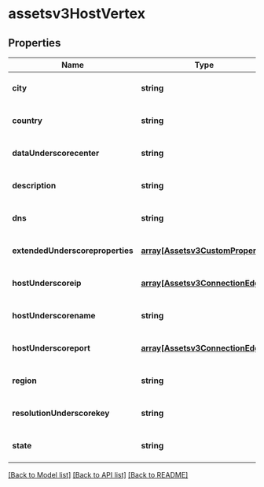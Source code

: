 # assetsv3HostVertex

## Properties
Name | Type | Description | Notes
------------ | ------------- | ------------- | -------------
**city** | **string** | city of the host | [optional] [default to null]
**country** | **string** | country of the host | [optional] [default to null]
**dataUnderscorecenter** | **string** | data center of the host | [optional] [default to null]
**description** | **string** | description of the host | [optional] [default to null]
**dns** | **string** | dns of the host | [optional] [default to null]
**extendedUnderscoreproperties** | [**array[Assetsv3CustomProperty]**](Assetsv3CustomProperty.md) | extended properties of the host | [optional] [default to null]
**hostUnderscoreip** | [**array[Assetsv3ConnectionEdge]**](Assetsv3ConnectionEdge.md) | host to ip edge list | [optional] [default to null]
**hostUnderscorename** | **string** | name of the host | [optional] [default to null]
**hostUnderscoreport** | [**array[Assetsv3ConnectionEdge]**](Assetsv3ConnectionEdge.md) | host to port edge list | [optional] [default to null]
**region** | **string** | region of the host | [optional] [default to null]
**resolutionUnderscorekey** | **string** | resolution key of the host | [optional] [default to null]
**state** | **string** | state of the host | [optional] [default to null]

[[Back to Model list]](../README.md#documentation-for-models) [[Back to API list]](../README.md#documentation-for-api-endpoints) [[Back to README]](../README.md)


